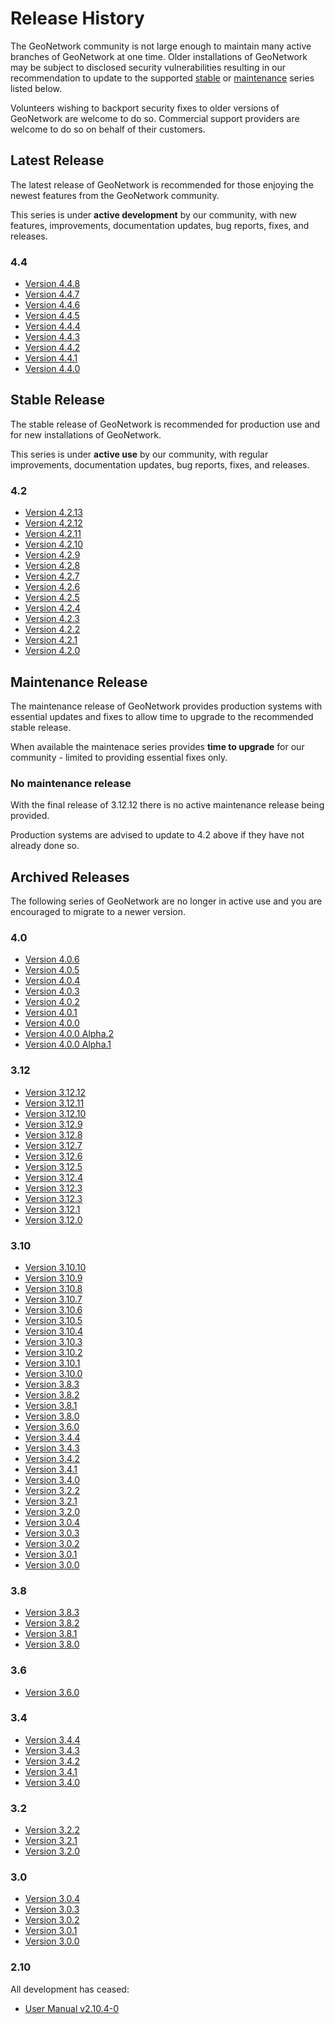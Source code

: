 # Release History

The GeoNetwork community is not large enough to maintain many active branches of GeoNetwork at one time. Older installations of GeoNetwork may be subject to disclosed security vulnerabilities resulting in our recommendation to update to the supported [stable](#stable-release) or [maintenance](#maintenance-release) series listed below.

Volunteers wishing to backport security fixes to older versions of GeoNetwork are welcome to do so. Commercial support providers are welcome to do so on behalf of their customers.

## Latest Release

The latest release of GeoNetwork is recommended for those enjoying the newest features from the GeoNetwork community. 

This series is under **active development** by our community, with new features, improvements, documentation updates, bug reports, fixes, and releases.

### 4.4

-   [Version 4.4.8](../version-4.4.8.md)
-   [Version 4.4.7](../version-4.4.7.md)
-   [Version 4.4.6](../version-4.4.6.md)
-   [Version 4.4.5](../version-4.4.5.md)
-   [Version 4.4.4](../version-4.4.4.md)
-   [Version 4.4.3](../version-4.4.3.md)
-   [Version 4.4.2](../version-4.4.2.md)
-   [Version 4.4.1](../version-4.4.1.md)
-   [Version 4.4.0](../version-4.4.0.md)

## Stable Release

The stable release of GeoNetwork is recommended for production use and for new installations of GeoNetwork.

This series is under **active use** by our community, with regular improvements, documentation updates, bug reports, fixes, and releases.

### 4.2

- [Version 4.2.13](../version-4.2.13.md)
- [Version 4.2.12](../version-4.2.12.md)
- [Version 4.2.11](../version-4.2.11.md)
- [Version 4.2.10](../version-4.2.10.md)
- [Version 4.2.9](../version-4.2.9.md)
- [Version 4.2.8](../version-4.2.8.md)
- [Version 4.2.7](../version-4.2.7.md)
- [Version 4.2.6](../version-4.2.6.md)
- [Version 4.2.5](../version-4.2.5.md)
- [Version 4.2.4](../version-4.2.4.md)
- [Version 4.2.3](../version-4.2.3.md)
- [Version 4.2.2](../version-4.2.2.md)
- [Version 4.2.1](../version-4.2.1.md)
- [Version 4.2.0](../version-4.2.0.md)

## Maintenance Release

The maintenance release of GeoNetwork provides production systems with essential updates and fixes to allow time to upgrade to the recommended stable release. 

When available the maintenace series provides **time to upgrade** for our community - limited to providing essential fixes only.

### No maintenance release

With the final release of 3.12.12 there is no active maintenance release being provided.

Production systems are advised to update to 4.2 above if they have not already done so.

## Archived Releases

The following series of GeoNetwork are no longer in active use and you are encouraged to migrate to a newer version.

### 4.0

-   [Version 4.0.6](../version-4.0.6.md)
-   [Version 4.0.5](../version-4.0.5.md)
-   [Version 4.0.4](../version-4.0.4.md)
-   [Version 4.0.3](../version-4.0.3.md)
-   [Version 4.0.2](../version-4.0.2.md)
-   [Version 4.0.1](../version-4.0.1.md)
-   [Version 4.0.0](../version-4.0.0.md)
-   [Version 4.0.0 Alpha.2](../version-4.0.0-alpha.2.md)
-   [Version 4.0.0 Alpha.1](../version-4.0.0-alpha.1.md)

### 3.12

-   [Version 3.12.12](../version-3.12.12.md)
-   [Version 3.12.11](../version-3.12.11.md)
-   [Version 3.12.10](../version-3.12.10.md)
-   [Version 3.12.9](../version-3.12.9.md)
-   [Version 3.12.8](../version-3.12.8.md)
-   [Version 3.12.7](../version-3.12.7.md)
-   [Version 3.12.6](../version-3.12.6.md)
-   [Version 3.12.5](../version-3.12.5.md)
-   [Version 3.12.4](../version-3.12.4.md)
-   [Version 3.12.3](../version-3.12.3.md)
-   [Version 3.12.3](../version-3.12.2.md)
-   [Version 3.12.1](../version-3.12.1.md)
-   [Version 3.12.0](../version-3.12.0.md)

### 3.10

-   [Version 3.10.10](../version-3.10.10.md)
-   [Version 3.10.9](../version-3.10.9.md)
-   [Version 3.10.8](../version-3.10.8.md)
-   [Version 3.10.7](../version-3.10.7.md)
-   [Version 3.10.6](../version-3.10.6.md)
-   [Version 3.10.5](../version-3.10.5.md)
-   [Version 3.10.4](../version-3.10.4.md)
-   [Version 3.10.3](../version-3.10.3.md)
-   [Version 3.10.2](../version-3.10.2.md)
-   [Version 3.10.1](../version-3.10.1.md)
-   [Version 3.10.0](../version-3.10.0.md)
-   [Version 3.8.3](../version-3.8.3.md)
-   [Version 3.8.2](../version-3.8.2.md)
-   [Version 3.8.1](../version-3.8.1.md)
-   [Version 3.8.0](../version-3.8.0.md)
-   [Version 3.6.0](../version-3.6.0.md)
-   [Version 3.4.4](../version-3.4.4.md)
-   [Version 3.4.3](../version-3.4.3.md)
-   [Version 3.4.2](../version-3.4.2.md)
-   [Version 3.4.1](../version-3.4.1.md)
-   [Version 3.4.0](../version-3.4.0.md)
-   [Version 3.2.2](../version-3.2.2.md)
-   [Version 3.2.1](../version-3.2.1.md)
-   [Version 3.2.0](../version-3.2.0.md)
-   [Version 3.0.4](../version-3.0.4.md)
-   [Version 3.0.3](../version-3.0.3.md)
-   [Version 3.0.2](../version-3.0.2.md)
-   [Version 3.0.1](../version-3.0.1.md)
-   [Version 3.0.0](../version-3.0.0.md)

### 3.8

-   [Version 3.8.3](../version-3.8.3.md)
-   [Version 3.8.2](../version-3.8.2.md)
-   [Version 3.8.1](../version-3.8.1.md)
-   [Version 3.8.0](../version-3.8.0.md)

### 3.6

-   [Version 3.6.0](../version-3.6.0.md)

### 3.4

-   [Version 3.4.4](../version-3.4.4.md)
-   [Version 3.4.3](../version-3.4.3.md)
-   [Version 3.4.2](../version-3.4.2.md)
-   [Version 3.4.1](../version-3.4.1.md)
-   [Version 3.4.0](../version-3.4.0.md)

### 3.2

-   [Version 3.2.2](../version-3.2.2.md)
-   [Version 3.2.1](../version-3.2.1.md)
-   [Version 3.2.0](../version-3.2.0.md)

### 3.0

-   [Version 3.0.4](../version-3.0.4.md)
-   [Version 3.0.3](../version-3.0.3.md)
-   [Version 3.0.2](../version-3.0.2.md)
-   [Version 3.0.1](../version-3.0.1.md)
-   [Version 3.0.0](../version-3.0.0.md)

### 2.10

All development has ceased:

* [User Manual v2.10.4-0](https://geonetwork-opensource.org/manuals/2.10.4/eng/users/index.html)
